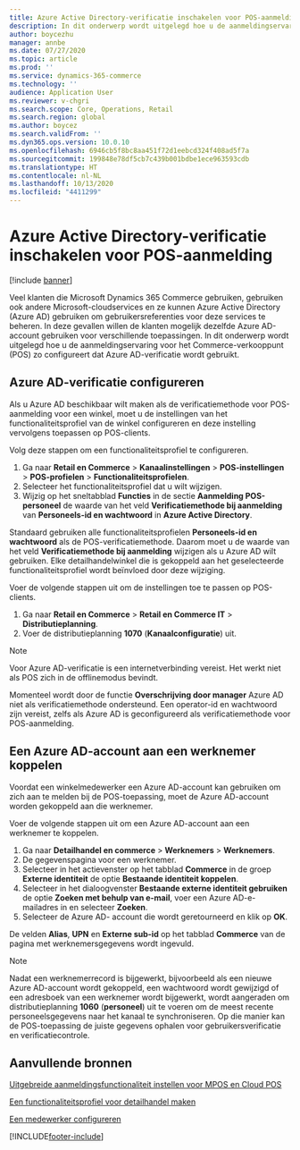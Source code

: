 ```yaml
---
title: Azure Active Directory-verificatie inschakelen voor POS-aanmelding
description: In dit onderwerp wordt uitgelegd hoe u de aanmeldingservaring voor het Microsoft Dynamics 365 Commerce-verkooppunt (POS) zo configureert dat Azure Active Directory-verificatie wordt gebruikt.
author: boycezhu
manager: annbe
ms.date: 07/27/2020
ms.topic: article
ms.prod: ''
ms.service: dynamics-365-commerce
ms.technology: ''
audience: Application User
ms.reviewer: v-chgri
ms.search.scope: Core, Operations, Retail
ms.search.region: global
ms.author: boycez
ms.search.validFrom: ''
ms.dyn365.ops.version: 10.0.10
ms.openlocfilehash: 6946cb5f8bc8aa451f72d1eebcd324f408ad5f7a
ms.sourcegitcommit: 199848e78df5cb7c439b001bdbe1ece963593cdb
ms.translationtype: HT
ms.contentlocale: nl-NL
ms.lasthandoff: 10/13/2020
ms.locfileid: "4411299"
---
```

# <a name="enable-azure-active-directory-authentication-for-pos-sign-in"></a>Azure Active Directory-verificatie inschakelen voor POS-aanmelding
[!include [banner](includes/banner.md)]


Veel klanten die Microsoft Dynamics 365 Commerce gebruiken, gebruiken ook andere Microsoft-cloudservices en ze kunnen Azure Active Directory (Azure AD) gebruiken om gebruikersreferenties voor deze services te beheren. In deze gevallen willen de klanten mogelijk dezelfde Azure AD-account gebruiken voor verschillende toepassingen. In dit onderwerp wordt uitgelegd hoe u de aanmeldingservaring voor het Commerce-verkooppunt (POS) zo configureert dat Azure AD-verificatie wordt gebruikt.

## <a name="configure-azure-ad-authentication"></a>Azure AD-verificatie configureren

Als u Azure AD beschikbaar wilt maken als de verificatiemethode voor POS-aanmelding voor een winkel, moet u de instellingen van het functionaliteitsprofiel van de winkel configureren en deze instelling vervolgens toepassen op POS-clients.

Volg deze stappen om een functionaliteitsprofiel te configureren.

1. Ga naar **Retail en Commerce** \> **Kanaalinstellingen** \> **POS-instellingen** \> **POS-profielen** \> **Functionaliteitsprofielen**.
1. Selecteer het functionaliteitsprofiel dat u wilt wijzigen.
1. Wijzig op het sneltabblad **Functies** in de sectie **Aanmelding POS-personeel** de waarde van het veld **Verificatiemethode bij aanmelding** van **Personeels-id en wachtwoord** in **Azure Active Directory**.

Standaard gebruiken alle functionaliteitsprofielen **Personeels-id en wachtwoord** als de POS-verificatiemethode. Daarom moet u de waarde van het veld **Verificatiemethode bij aanmelding** wijzigen als u Azure AD wilt gebruiken. Elke detailhandelwinkel die is gekoppeld aan het geselecteerde functionaliteitsprofiel wordt beïnvloed door deze wijziging.

Voer de volgende stappen uit om de instellingen toe te passen op POS-clients.

1. Ga naar **Retail en Commerce** \> **Retail en Commerce IT** \> **Distributieplanning**.
1. Voer de distributieplanning **1070** (**Kanaalconfiguratie**) uit.

> [!NOTE]
> Voor Azure AD-verificatie is een internetverbinding vereist. Het werkt niet als POS zich in de offlinemodus bevindt.
> 
> Momenteel wordt door de functie **Overschrijving door manager** Azure AD niet als verificatiemethode ondersteund. Een operator-id en wachtwoord zijn vereist, zelfs als Azure AD is geconfigureerd als verificatiemethode voor POS-aanmelding.

## <a name="associate-an-azure-ad-account-with-a-worker"></a>Een Azure AD-account aan een werknemer koppelen

Voordat een winkelmedewerker een Azure AD-account kan gebruiken om zich aan te melden bij de POS-toepassing, moet de Azure AD-account worden gekoppeld aan die werknemer.

Voer de volgende stappen uit om een Azure AD-account aan een werknemer te koppelen.

1. Ga naar **Detailhandel en commerce** \> **Werknemers** \> **Werknemers**.
1. De gegevenspagina voor een werknemer.
1. Selecteer in het actievenster op het tabblad **Commerce** in de groep **Externe identiteit** de optie **Bestaande identiteit koppelen**.
1. Selecteer in het dialoogvenster **Bestaande externe identiteit gebruiken** de optie **Zoeken met behulp van e-mail**, voer een Azure AD-e-mailadres in en selecteer **Zoeken**.
1. Selecteer de Azure AD- account die wordt geretourneerd en klik op **OK**.

De velden **Alias**, **UPN** en **Externe sub-id** op het tabblad **Commerce** van de pagina met werknemersgegevens wordt ingevuld.

> [!NOTE]
> Nadat een werknemerrecord is bijgewerkt, bijvoorbeeld als een nieuwe Azure AD-account wordt gekoppeld, een wachtwoord wordt gewijzigd of een adresboek van een werknemer wordt bijgewerkt, wordt aangeraden om distributieplanning **1060** (**personeel**) uit te voeren om de meest recente personeelsgegevens naar het kanaal te synchroniseren. Op die manier kan de POS-toepassing de juiste gegevens ophalen voor gebruikersverificatie en verificatiecontrole.

## <a name="additional-resources"></a>Aanvullende bronnen

[Uitgebreide aanmeldingsfunctionaliteit instellen voor MPOS en Cloud POS](extended-logon.md)

[Een functionaliteitsprofiel voor detailhandel maken](retail-functionality-profile.md)

[ Een medewerker configureren](https://docs.microsoft.com/dynamics365/commerce/tasks/worker)


[!INCLUDE[footer-include](../includes/footer-banner.md)]